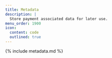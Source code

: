 ```yaml
---
title: Metadata
description: |
  Store payment associated data for later use.
menu_order: 1900
icon:
  content: code
  outlined: true
---
```


{% include metadata.md %}
